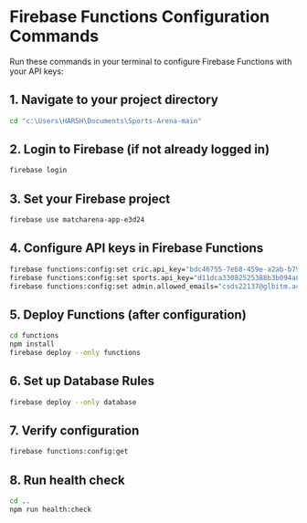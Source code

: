 # Firebase Functions Configuration Commands

Run these commands in your terminal to configure Firebase Functions with your API keys:

## 1. Navigate to your project directory
```bash
cd "c:\Users\HARSH\Documents\Sports-Arena-main"
```

## 2. Login to Firebase (if not already logged in)
```bash
firebase login
```

## 3. Set your Firebase project
```bash
firebase use matcharena-app-e3d24
```

## 4. Configure API keys in Firebase Functions
```bash
firebase functions:config:set cric.api_key="bdc46755-7e68-459e-a2ab-b79ad1d50554"
firebase functions:config:set sports.api_key="d11dca33082525388b3b094a8f4b31ae"
firebase functions:config:set admin.allowed_emails="csds22137@glbitm.ac.in"
```

## 5. Deploy Functions (after configuration)
```bash
cd functions
npm install
firebase deploy --only functions
```

## 6. Set up Database Rules
```bash
firebase deploy --only database
```

## 7. Verify configuration
```bash
firebase functions:config:get
```

## 8. Run health check
```bash
cd ..
npm run health:check
```
